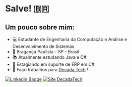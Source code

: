 # Salve! :brazil:
## Um pouco sobre mim:

- 💻 Estudante de Engenharia da Computação e Análise e Desenvolvimento de Sistemas
- 📍 Bragança Paulista - SP - Brasil
- 📚 Atualmente estudando Java e C#
- 💼 Estagiando em suporte de ERP em C#
- :rocket:  Faço trabalhos para [Decada Tech](https://www.decadatech.com/) !

[![Linkedin Badge](https://img.shields.io/badge/-LinkedIn-blue?style=flat-square&logo=Linkedin&logoColor=white&link=https://www.linkedin.com/in/gabriel-souza-7aaa8b17b/)](https://www.linkedin.com/in/gabriel-souza-7aaa8b17b/)
<a href="https://www.decadatech.com/"><img src="https://img.shields.io/badge/Decada%20Technology-Sites%20e%20Sistemas-orange" alt="Site DecadaTech"></a>
